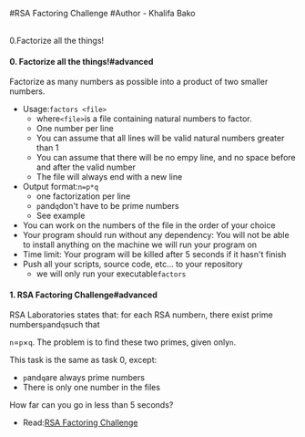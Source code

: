#RSA Factoring Challenge
#Author - Khalifa Bako

\
0.Factorize all the things!
#### 0\. Factorize all the things!#advanced

Factorize as many numbers as possible into a product of two smaller numbers.

-   Usage:`factors <file>`
    -   where`<file>`is a file containing natural numbers to factor.
    -   One number per line
    -   You can assume that all lines will be valid natural numbers greater than 1
    -   You can assume that there will be no empy line, and no space before and after the valid number
    -   The file will always end with a new line
-   Output format:`n=p*q`
    -   one factorization per line
    -   `p`and`q`don't have to be prime numbers
    -   See example
-   You can work on the numbers of the file in the order of your choice
-   Your program should run without any dependency: You will not be able to install anything on the machine we will run your program on
-   Time limit: Your program will be killed after 5 seconds if it hasn't finish
-   Push all your scripts, source code, etc... to your repository
    -   we will only run your executable`factors`

#### 1\. RSA Factoring Challenge#advanced

RSA Laboratories states that: for each RSA number`n`, there exist prime numbers`p`and`q`such that

`n`=`p`×`q`. The problem is to find these two primes, given only`n`.

This task is the same as task 0, except:

-   `p`and`q`are always prime numbers
-   There is only one number in the files

How far can you go in less than 5 seconds?

-   Read:[RSA Factoring Challenge](https://intranet.hbtn.io/rltoken/8F5ClnjOFgDcNZXxeyrHxg "RSA Factoring Challenge")
